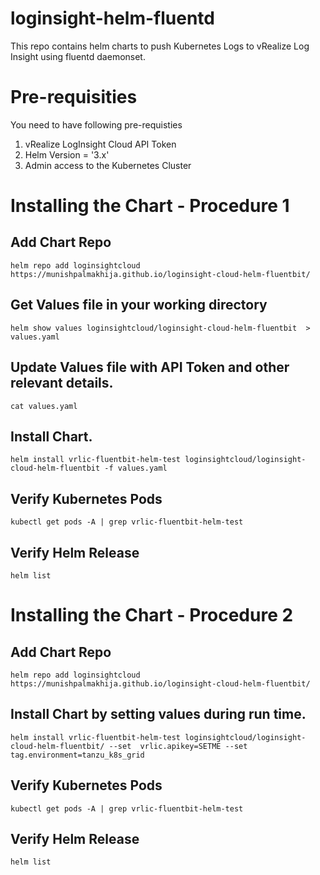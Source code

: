 # loginsight-helm-fluentd

This repo contains helm charts to push Kubernetes Logs to vRealize Log Insight using fluentd daemonset. 

# Pre-requisities 

You need to have following pre-requisties 

1.	vRealize LogInsight Cloud API Token
2.	Helm Version = '3.x'
3.  Admin access to the Kubernetes Cluster

# Installing the Chart - Procedure 1 

## Add Chart Repo 
```
helm repo add loginsightcloud https://munishpalmakhija.github.io/loginsight-cloud-helm-fluentbit/
```


## Get Values file in your working directory 
```
helm show values loginsightcloud/loginsight-cloud-helm-fluentbit  > values.yaml
```

## Update Values file with API Token and other relevant details.  
```
cat values.yaml
```

## Install Chart.  
```
helm install vrlic-fluentbit-helm-test loginsightcloud/loginsight-cloud-helm-fluentbit -f values.yaml
```

## Verify Kubernetes Pods  
```
kubectl get pods -A | grep vrlic-fluentbit-helm-test
```

## Verify Helm Release 
```
helm list
```

# Installing the Chart - Procedure 2

## Add Chart Repo 
```
helm repo add loginsightcloud https://munishpalmakhija.github.io/loginsight-cloud-helm-fluentbit/
```


## Install Chart by setting values during run time.  

```
helm install vrlic-fluentbit-helm-test loginsightcloud/loginsight-cloud-helm-fluentbit/ --set  vrlic.apikey=SETME --set tag.environment=tanzu_k8s_grid
```

## Verify Kubernetes Pods  
```
kubectl get pods -A | grep vrlic-fluentbit-helm-test
```
## Verify Helm Release 
```
helm list
```
